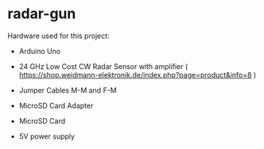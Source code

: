 # radar-gun

Hardware used for this project:
- Arduino Uno
- 24 GHz Low Cost CW Radar Sensor with amplifier ( https://shop.weidmann-elektronik.de/index.php?page=product&info=8 )
- Jumper Cables M-M and F-M

- MicroSD Card Adapter
- MicroSD Card

- 5V power supply
